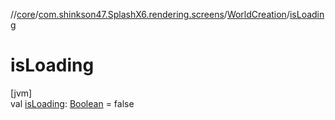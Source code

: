 //[core](../../../index.md)/[com.shinkson47.SplashX6.rendering.screens](../index.md)/[WorldCreation](index.md)/[isLoading](is-loading.md)

# isLoading

[jvm]\
val [isLoading](is-loading.md): [Boolean](https://kotlinlang.org/api/latest/jvm/stdlib/kotlin/-boolean/index.html) = false
